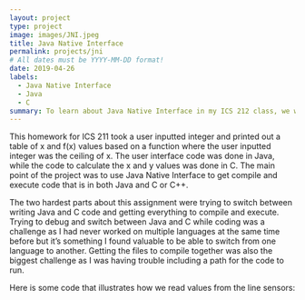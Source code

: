 ```yaml
---
layout: project
type: project
image: images/JNI.jpeg
title: Java Native Interface
permalink: projects/jni
# All dates must be YYYY-MM-DD format!
date: 2019-04-26
labels:
  - Java Native Interface
  - Java
  - C
summary: To learn about Java Native Interface in my ICS 212 class, we were tasked with splitting a program into Java and C or C++ code and then compiling and running the code with Java Native Interface. 
---
```


This homework for ICS 211 took a user inputted integer and printed out a table of x and f(x) values based on a function where the user inputted integer was the ceiling of x. The user interface code was done in Java, while the code to calculate the x and y values was done in C. The main point of the project was to use Java Native Interface to get compile and execute code that is in both Java and C or C++.

The two hardest parts about this assignment were trying to switch between writing Java and C code and getting everything to compile and execute. Trying to debug and switch between Java and C while coding was a challenge as I had never worked on multiple languages at the same time before but it’s something I found valuable to be able to switch from one language to another. Getting the files to compile together was also the biggest challenge as I was having trouble including a path for the code to run.

Here is some code that illustrates how we read values from the line sensors:

